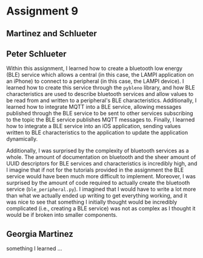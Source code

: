 # Assignment 9

## Martinez and Schlueter

## Peter Schlueter

Within this assignment, I learned how to create a bluetooth low energy (BLE) service which allows a central (in this case, the LAMPI application on an iPhone) to connect to a peripheral (in this case, the LAMPI device). I learned how to create this service through the `pybleno` library, and how BLE characteristics are used to describe bluetooth services and allow values to be read from and written to a peripheral's BLE characteristics. Additionally, I learned how to integrate MQTT into a BLE service, allowing messages published through the BLE service to be sent to other services subscribing to the topic the BLE service publishes MQTT messages to. Finally, I learned how to integrate a BLE service into an iOS application, sending values written to BLE characteristics to the application to update the application dynamically.

Additionally, I was surprised by the complexity of bluetooth services as a whole. The amount of documentation on bluetooth and the sheer amount of UUID descriptors for BLE services and characteristics is incredibly high, and I imagine that if not for the tutorials provided in the assignment the BLE service would have been much more difficult to implement. Moreover, I was surprised by the amount of code required to actually create the bluetooth service (`ble_peripheral.py`). I imagined that I would have to write a lot more than what we actually ended up writing to get everything working, and it was nice to see that something I initially thought would be incredibly complicated (i.e., creating a BLE service) was not as complex as I thought it would be if broken into smaller components.

## Georgia Martinez

something I learned ...
